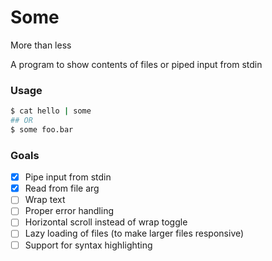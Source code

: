 # Some

More than less

A program to show contents of files or piped input from stdin

### Usage
```bash
$ cat hello | some
## OR
$ some foo.bar
```

### Goals

- [x] Pipe input from stdin
- [x] Read from file arg
- [ ] Wrap text
- [ ] Proper error handling
- [ ] Horizontal scroll instead of wrap toggle
- [ ] Lazy loading of files (to make larger files responsive)
- [ ] Support for syntax highlighting 
